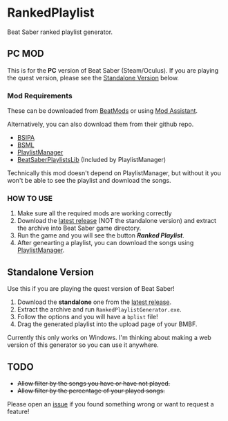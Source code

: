 # RankedPlaylist
Beat Saber ranked playlist generator.

## PC MOD
This is for the **PC** version of Beat Saber (Steam/Oculus). If you are playing the quest version, please see the [Standalone Version](#standalone-version) below.

### Mod Requirements
These can be downloaded from [BeatMods](https://beatmods.com/#/mods) or using [Mod Assistant](https://github.com/Assistant/ModAssistant/releases/latest).

Alternatively, you can also download them from their github repo.
* [BSIPA](https://github.com/bsmg/BeatSaber-IPA-Reloaded)
* [BSML](https://github.com/monkeymanboy/BeatSaberMarkupLanguage)
* [PlaylistManager](https://github.com/rithik-b/PlaylistManager)
* [BeatSaberPlaylistsLib](https://github.com/Zingabopp/BeatSaberPlaylistsLib) (Included by PlaylistManager)

Technically this mod doesn't depend on PlaylistManager, but without it you won't be able to see the playlist and download the songs.

### HOW TO USE
1. Make sure all the required mods are working correctly
2. Download the [latest release](https://github.com/qe201020335/RankedPlaylist/releases/latest) (NOT the standalone version) and extract the archive into Beat Saber game directory.
3. Run the game and you will see the button ***Ranked Playlist***.
4. After genearting a playlist, you can download the songs using [PlaylistManager](https://github.com/rithik-b/PlaylistManager).

## Standalone Version
Use this if you are playing the quest version of Beat Saber!

1. Download the **standalone** one from the [latest release](https://github.com/qe201020335/RankedPlaylist/releases/latest).
2. Extract the archive and run `RankedPlaylistGenerator.exe`.
3. Follow the options and you will have a `bplist` file!
4. Drag the generated playlist into the upload page of your BMBF.

Currently this only works on Windows. I'm thinking about making a web version of this generator so you can use it anywhere.

## TODO
* <s> Allow filter by the songs you have or have not played. </s>
* <s> Allow filter by the percentage of your played songs. </s>

Please open an [issue](https://github.com/qe201020335/RankedPlaylist/issues) if you found something wrong or want to request a feature!

